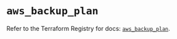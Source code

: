 # `aws_backup_plan`

Refer to the Terraform Registry for docs: [`aws_backup_plan`](https://registry.terraform.io/providers/hashicorp/aws/5.63.0/docs/resources/backup_plan).
